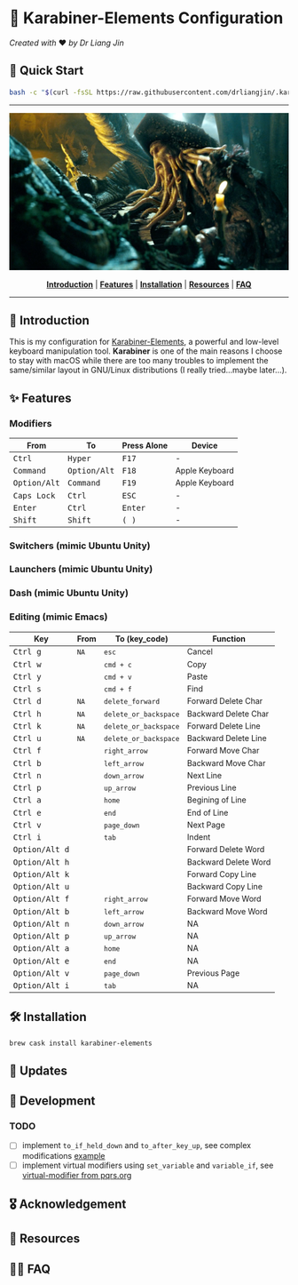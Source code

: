 # :musical_keyboard: Karabiner-Elements Configuration
*Created with* :heart: *by Dr Liang Jin*

## :rocket: Quick Start
```bash
bash -c "$(curl -fsSL https://raw.githubusercontent.com/drliangjin/.karabiner.d/master/tools/install)"
```
- - -

<p align="center"><img src="/assets/images/davy_jones.jpg" alt="davy_jones"/></p>
<p align="center">
  <b><a href="#introduction">Introduction</a></b>
  |
  <b><a href="#features">Features</a></b>
  |
  <b><a href="#installation">Installation</a></b>
  |
  <b><a href="#resources">Resources</a></b>  
  |
  <b><a href="#features">FAQ</a></b>  
</p>

- - -

## :scroll: Introduction

This is my configuration for [Karabiner-Elements](https://pqrs.org/osx/karabiner/), a powerful and low-level keyboard manipulation tool. **Karabiner** is one of the main reasons I choose to stay with macOS while there are too many troubles to implement the same/similar layout in GNU/Linux distributions (I really tried...maybe later...).

## :sparkles: Features

### Modifiers

| From                    | To                      | Press Alone                   | Device         |
|-------------------------|-------------------------|-------------------------------|----------------|
| <kbd> Ctrl </kbd>       | <kbd> Hyper </kbd>      | <kbd> F17 </kbd>              | -              |
| <kbd> Command </kbd>    | <kbd> Option/Alt </kbd> | <kbd> F18 </kbd>              | Apple Keyboard |
| <kbd> Option/Alt </kbd> | <kbd> Command </kbd>    | <kbd> F19 </kbd>              | Apple Keyboard |
| <kbd> Caps Lock </kbd>  | <kbd> Ctrl </kbd>       | <kbd> ESC </kbd>              | -              |
| <kbd> Enter </kbd>      | <kbd> Ctrl </kbd>       | <kbd> Enter </kbd>            | -              |
| <kbd> Shift </kbd>      | <kbd> Shift </kbd>      | <kbd> ( </kbd> <kbd> ) </kbd> | -              |

### Switchers (mimic Ubuntu Unity)


### Launchers (mimic Ubuntu Unity)

### Dash (mimic Ubuntu Unity)

### Editing (mimic Emacs)

| Key                              | From   | To (key_code)  | Function  |
|----------------------------------|--------|----------------|-----------------|
| <kbd> Ctrl </kbd> <kbd> g </kbd> | `NA`   | `esc`          | Cancel |
| <kbd> Ctrl </kbd> <kbd> w </kbd> |        | `cmd + c`      | Copy                |
| <kbd> Ctrl </kbd> <kbd> y </kbd> |        | `cmd + v`      | Paste                |
| <kbd> Ctrl </kbd> <kbd> s </kbd> |        | `cmd + f`      | Find                |
| <kbd> Ctrl </kbd> <kbd> d </kbd> | `NA`   | `delete_forward` | Forward Delete Char   |
| <kbd> Ctrl </kbd> <kbd> h </kbd> | `NA`   | `delete_or_backspace`  | Backward Delete Char                |
| <kbd> Ctrl </kbd> <kbd> k </kbd> | `NA`   | `delete_or_backspace`  | Forward Delete Line                |
| <kbd> Ctrl </kbd> <kbd> u </kbd> | `NA`   | `delete_or_backspace`  | Backward Delete Line                |
| <kbd> Ctrl </kbd> <kbd> f </kbd> |        | `right_arrow`          | Forward Move Char                |
| <kbd> Ctrl </kbd> <kbd> b </kbd> |        | `left_arrow`           | Backward Move Char                |
| <kbd> Ctrl </kbd> <kbd> n </kbd> |        | `down_arrow`           | Next Line                |
| <kbd> Ctrl </kbd> <kbd> p </kbd> |        | `up_arrow`             | Previous Line                |
| <kbd> Ctrl </kbd> <kbd> a </kbd> |        | `home`                 | Begining of Line             |
| <kbd> Ctrl </kbd> <kbd> e </kbd> |        | `end`                  | End of Line                |
| <kbd> Ctrl </kbd> <kbd> v </kbd> |        | `page_down`            | Next Page                |
| <kbd> Ctrl </kbd> <kbd> i </kbd> |        | `tab`                  | Indent        |
| <kbd> Option/Alt </kbd> <kbd> d </kbd> |        |                 | Forward Delete Word        |
| <kbd> Option/Alt </kbd> <kbd> h </kbd> |        |                 | Backward Delete Word        |
| <kbd> Option/Alt </kbd> <kbd> k </kbd> |        |                 | Forward Copy Line                |
| <kbd> Option/Alt </kbd> <kbd> u </kbd> |        |                 | Backward Copy Line                |
| <kbd> Option/Alt </kbd> <kbd> f </kbd> |        | `right_arrow`   | Forward Move Word               |
| <kbd> Option/Alt </kbd> <kbd> b </kbd> |        | `left_arrow`    | Backward Move Word                |
| <kbd> Option/Alt </kbd> <kbd> n </kbd> |        | `down_arrow`    | NA                |
| <kbd> Option/Alt </kbd> <kbd> p </kbd> |        | `up_arrow`      | NA                |
| <kbd> Option/Alt </kbd> <kbd> a </kbd> |        | `home`          | NA             |
| <kbd> Option/Alt </kbd> <kbd> e </kbd> |        | `end`           | NA                |
| <kbd> Option/Alt </kbd> <kbd> v </kbd> |        | `page_down`     | Previous Page                |
| <kbd> Option/Alt </kbd> <kbd> i </kbd> |        | `tab`           | NA |
## :hammer_and_wrench: Installation
```bash
brew cask install karabiner-elements
```

## :loudspeaker: Updates

## :construction: Development
### TODO
- [ ] implement `to_if_held_down` and `to_after_key_up`, see complex modifications [example](https://github.com/pqrs-org/KE-complex_modifications/blob/8f48a175795e1e737a6885068d729cb4586114a4/docs/json/example_halt.json)
- [ ] implement virtual modifiers using `set_variable` and `variable_if`, see [virtual-modifier from pqrs.org](https://pqrs.org/osx/karabiner/json.html#virtual-modifier)
## :medal_military: Acknowledgement

## :open_book: Resources

## :raising_hand_woman: FAQ
